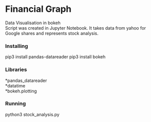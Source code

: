 # Financial Graph
Data Visualisation in bokeh<br>
Script was created in Jupyter Notebook. It takes data from yahoo for Google shares and represents stock analysis.

### Installing
pip3 install pandas-datareader
pip3 install bokeh

### Libraries<br>
*pandas_datareader<br>
*datatime<br>
*bokeh.plotting

### Running<br>
python3 stock_analysis.py
